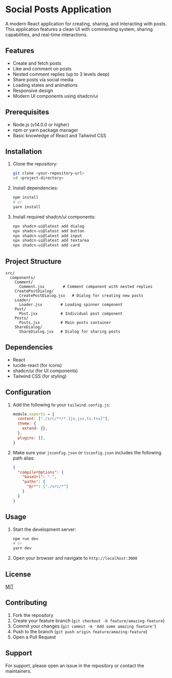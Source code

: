 # Social Posts Application

A modern React application for creating, sharing, and interacting with posts. This application features a clean UI with commenting system, sharing capabilities, and real-time interactions.

## Features

- Create and fetch posts
- Like and comment on posts
- Nested comment replies (up to 3 levels deep)
- Share posts via social media
- Loading states and animations
- Responsive design
- Modern UI components using shadcn/ui

## Prerequisites

- Node.js (v14.0.0 or higher)
- npm or yarn package manager
- Basic knowledge of React and Tailwind CSS

## Installation

1. Clone the repository:
   ```bash
   git clone <your-repository-url>
   cd <project-directory>
   ```

2. Install dependencies:
   ```bash
   npm install
   # or
   yarn install
   ```

3. Install required shadcn/ui components:
   ```bash
   npx shadcn-ui@latest add dialog
   npx shadcn-ui@latest add button
   npx shadcn-ui@latest add input
   npx shadcn-ui@latest add textarea
   npx shadcn-ui@latest add card
   ```

## Project Structure

```
src/
  components/
    Comment/
      Comment.jsx        # Comment component with nested replies
    CreatePostDialog/
      CreatePostDialog.jsx   # Dialog for creating new posts
    Loader/
      Loader.jsx        # Loading spinner component
    Post/
      Post.jsx          # Individual post component
    Posts/
      Posts.jsx         # Main posts container
    ShareDialog/
      ShareDialog.jsx   # Dialog for sharing posts
```

## Dependencies

- React
- lucide-react (for icons)
- shadcn/ui (for UI components)
- Tailwind CSS (for styling)

## Configuration

1. Add the following to your `tailwind.config.js`:
   ```javascript
   module.exports = {
     content: ["./src/**/*.{js,jsx,ts,tsx}"],
     theme: {
       extend: {},
     },
     plugins: [],
   }
   ```

2. Make sure your `jsconfig.json` or `tsconfig.json` includes the following path alias:
   ```json
   {
     "compilerOptions": {
       "baseUrl": ".",
       "paths": {
         "@/*": ["./src/*"]
       }
     }
   }
   ```

## Usage

1. Start the development server:
   ```bash
   npm run dev
   # or
   yarn dev
   ```

2. Open your browser and navigate to `http://localhost:3000`

## License

[MIT](LICENSE)

## Contributing

1. Fork the repository
2. Create your feature branch (`git checkout -b feature/amazing-feature`)
3. Commit your changes (`git commit -m 'Add some amazing feature'`)
4. Push to the branch (`git push origin feature/amazing-feature`)
5. Open a Pull Request

## Support

For support, please open an issue in the repository or contact the maintainers.
